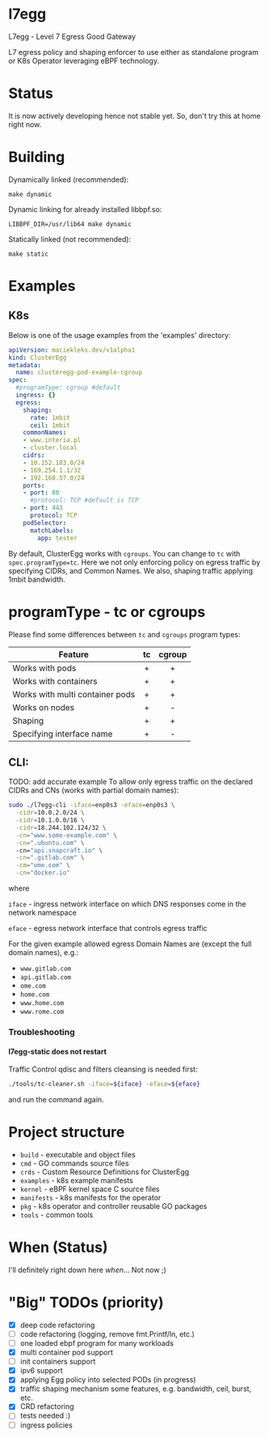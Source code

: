 # l7egg
L7egg - Level 7 Egress Good Gateway 

L7 egress policy and shaping enforcer to use either as standalone program or K8s Operator leveraging eBPF technology. 

# Status 
It is now actively developing hence not stable yet. So, don't try this at home right now.

# Building 
Dynamically linked (recommended):
```
make dynamic
```
Dynamic linking for already installed libbpf.so:
```
LIBBPF_DIR=/usr/lib64 make dynamic 
```
Statically linked (not recommended):
```
make static
```

# Examples

## K8s
Below is one of the usage examples from the 'examples' directory:
```yml
apiVersion: maciekleks.dev/v1alpha1
kind: ClusterEgg
metadata:
  name: clusteregg-pod-example-cgroup
spec:
  #programType: cgroup #default
  ingress: {}
  egress:
    shaping:
      rate: 1mbit
      ceil: 1mbit
    commonNames:
    - www.interia.pl
    - cluster.local
    cidrs:
    - 10.152.183.0/24
    - 169.254.1.1/32
    - 192.168.57.0/24
    ports:
    - port: 80
      #protocol: TCP #default is TCP
    - port: 443
      protocol: TCP
    podSelector:
      matchLabels:
        app: tester
```
By default, ClusterEgg works with `cgroups`. You can change to `tc` with `spec.programType=tc`. Here we not only enforcing policy on egress traffic by specifying CIDRs, and Common Names. We also, shaping traffic applying 1mbit bandwidth.

# programType - tc or cgroups
Please find some differences between `tc` and `cgroups` program types:

| Feature                         | tc | cgroup |
|---------------------------------|:--:|:-:|
| Works with pods                 | +  | + | 
| Works with containers           | +  | + |
| Works with multi container pods | +  | + |
| Works on nodes                  | +  | - |
| Shaping                         | +  | + |
| Specifying interface name       | +  | - |



## CLI:
TODO: add accurate example
To allow only egress traffic on the declared CIDRs and CNs (works with partial domain names):
```bash
sudo ./l7egg-cli -iface=enp0s3 -eface=enp0s3 \
  -cidr=10.0.2.0/24 \
  -cidr=10.1.0.0/16 \
  -cidr=18.244.102.124/32 \
  -cn="www.some-example.com" \
  -cn=".ubuntu.com" \ 
  -cn="api.snapcraft.io" \
  -cn=".gitlab.com" \
  -cm="ome.com" \
  -cn="docker.io"
```
where

`iface` - ingress network interface on which DNS responses come in the network namespace

`eface` - egress network interface that controls egress traffic

For the given example allowed egress Domain Names are (except the full domain names), e.g.:
- `www.gitlab.com`
- `api.gitlab.com`
- `ome.com`
- `home.com`
- `www.home.com`
- `www.rome.com`

### Troubleshooting
#### l7egg-static does not restart
Traffic Control qdisc and filters cleansing is needed first:
```bash
./tools/tc-cleaner.sh -iface=${iface} -eface=${eface}
```
and run the command again.


# Project structure
- `build` - executable and object files
- `cmd` - GO commands source files
- `crds` - Custom Resource Definitions for ClusterEgg
- `examples` - k8s example manifests
- `kernel` - eBPF kernel space C source files
- `manifests` - k8s manifests for the operator
- `pkg` - k8s operator and controller reusable GO packages
- `tools` - common tools 

# When (Status)
I'll definitely right down here _when_... Not now ;)

# "Big" TODOs (priority)
- [x] deep code refactoring
- [ ] code refactoring (logging, remove fmt.Printf/ln, etc.)
- [ ] one loaded ebpf program for many workloads 
- [x] multi container pod support
- [ ] init containers support
- [x] ipv6 support
- [x] applying Egg policy into selected PODs (in progress)
- [x] traffic shaping mechanism some features, e.g. bandwidth, ceil, burst, etc.
- [x] CRD refactoring
- [ ] tests needed :)
- [ ] ingress policies
